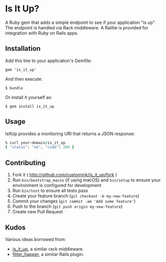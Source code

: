 # Is It Up?

A Ruby gem that adds a simple endpoint to see if your application "is
up".  The endpoint is handled via Rack middleware.  A Railtie is provided
for integration with Ruby on Rails apps.

## Installation

Add this line to your application's Gemfile:

    gem 'is_it_up'

And then execute:

    $ bundle

Or install it yourself as:

    $ gem install is_it_up

## Usage

IsItUp provides a monitoring URI that returns a JSON response:

```ruby
% curl your-domain/is_it_up
{ "status": "ok", "code": 200 }
```

## Contributing

1. Fork it ( http://github.com/customink/is_it_up/fork )
2. Run `bin/bootstrap_macos` (if using macOS) and `bin/setup` to ensure your environment is configured for development
3. Run `bin/test` to ensure all tests pass
4. Create your feature branch (`git checkout -b my-new-feature`)
5. Commit your changes (`git commit -am 'Add some feature'`)
6. Push to the branch (`git push origin my-new-feature`)
7. Create new Pull Request

## Kudos

Various ideas borrowed from:

* [is_it_up](https://github.com/andhapp/is_it_up), a similar rack middleware.
* [fitter_happer](https://github.com/atmos/fitter_happier), a similar Rails plugin.

